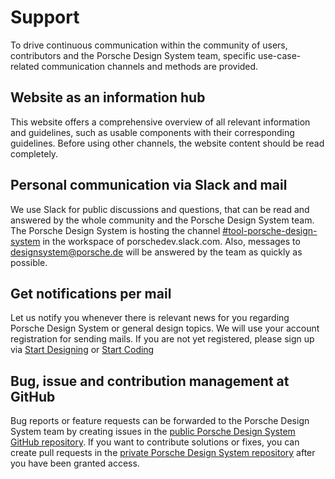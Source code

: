 # Support

To drive continuous communication within the community of users, contributors and the Porsche Design System team,
specific use-case-related communication channels and methods are provided.

<TableOfContents></TableOfContents>

## Website as an information hub

This website offers a comprehensive overview of all relevant information and guidelines, such as usable components with
their corresponding guidelines. Before using other channels, the website content should be read completely.

## Personal communication via Slack and mail

We use Slack for public discussions and questions, that can be read and answered by the whole community and the Porsche
Design System team. The Porsche Design System is hosting the channel
[#tool-porsche-design-system](https://porschedev.slack.com/app_redirect?channel=tool-porsche-design-system) in the
workspace of porschedev.slack.com. Also, messages to designsystem@porsche.de will be answered by the team as quickly as
possible.

## Get notifications per mail

Let us notify you whenever there is relevant news for you regarding Porsche Design System or general design topics. We
will use your account registration for sending mails. If you are not yet registered, please sign up via
[Start Designing](start-designing/introduction) or [Start Coding](start-coding/introduction)

## Bug, issue and contribution management at GitHub

Bug reports or feature requests can be forwarded to the Porsche Design System team by creating issues in the
[public Porsche Design System GitHub repository](https://github.com/porscheui/porsche-ui-contribution). If you want to
contribute solutions or fixes, you can create pull requests in the
[private Porsche Design System repository](https://github.com/porscheui/porsche-design-system) after you have been
granted access.
